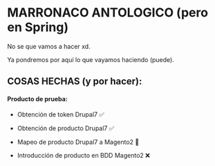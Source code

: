 # MARRONACO ANTOLOGICO (pero en Spring)

No se que vamos a hacer xd.

Ya pondremos por aquí lo que vayamos haciendo (puede).

## COSAS HECHAS (y por hacer):

#### Producto de prueba:
  - Obtención de token Drupal7 ✅
  - Obtención de producto Drupal7 ✅

  - Mapeo de producto Drupal7 a Magento2 🚧

  - Introducción de producto en BDD Magento2 ❌
